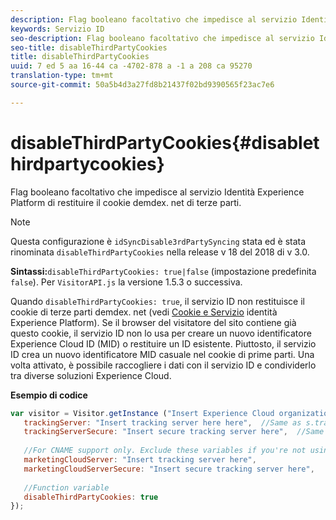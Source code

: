 ```yaml
---
description: Flag booleano facoltativo che impedisce al servizio Identità Experience Platform di restituire il cookie demdex. net di terze parti.
keywords: Servizio ID
seo-description: Flag booleano facoltativo che impedisce al servizio Identità Experience Platform di restituire il cookie demdex. net di terze parti.
seo-title: disableThirdPartyCookies
title: disableThirdPartyCookies
uuid: 7 ed 5 aa 16-44 ca -4702-878 a -1 a 208 ca 95270
translation-type: tm+mt
source-git-commit: 50a5b4d3a27fd8b21437f02bd9390565f23ac7e6

---
```



# disableThirdPartyCookies{#disablethirdpartycookies}

Flag booleano facoltativo che impedisce al servizio Identità Experience Platform di restituire il cookie demdex. net di terze parti.

>[!NOTE]
>
>Questa configurazione è `idSyncDisable3rdPartySyncing` stata ed è stata rinominata `disableThirdPartyCookies` nella release v 18 del 2018 di v 3.0.

**Sintassi:**`disableThirdPartyCookies: true|false` (impostazione predefinita `false`). Per `VisitorAPI.js` la versione 1.5.3 o successiva.

Quando `disableThirdPartyCookies: true`, il servizio ID non restituisce il cookie di terze parti demdex. net (vedi [Cookie e Servizio](../../introduction/cookies.md) identità Experience Platform). Se il browser del visitatore del sito contiene già questo cookie, il servizio ID non lo usa per creare un nuovo identificatore Experience Cloud ID (MID) o restituire un ID esistente. Piuttosto, il servizio ID crea un nuovo identificatore MID casuale nel cookie di prime parti. Una volta attivato, è possibile raccogliere i dati con il servizio ID e condividerlo tra diverse soluzioni Experience Cloud.

**Esempio di codice**

```js
var visitor = Visitor.getInstance ("Insert Experience Cloud organization ID here",{ 
   trackingServer: "Insert tracking server here here",  //Same as s.trackingServer 
   trackingServerSecure: "Insert secure tracking server here",  //Same as s.trackingServerSecure 
 
   //For CNAME support only. Exclude these variables if you're not using CNAME 
   marketingCloudServer: "Insert tracking server here", 
   marketingCloudServerSecure: "Insert secure tracking server here", 
 
   //Function variable 
   disableThirdPartyCookies: true 
});
```

